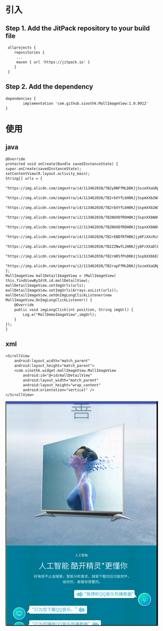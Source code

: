 # 引入
 ## Step 1. Add the JitPack repository to your build file
 
	 allprojects {
	    repositories {
	     ...
	     maven { url 'https://jitpack.io' }
	    }
	 }

## Step 2. Add the dependency

 	dependencies {
	        implementation 'com.github.sinothk:MallImageView:1.0.0912'
	}

# 使用
## java

    @Override
    protected void onCreate(Bundle savedInstanceState) {
    super.onCreate(savedInstanceState);
    setContentView(R.layout.activity_main);
    String[] urls = {
            "https://img.alicdn.com/imgextra/i4/113462038/TB2y0NFfMLD8KJjSszeXXaGRpXa_!!113462038.jpg",
            "https://img.alicdn.com/imgextra/i4/113462038/TB2rbXYfL6H8KJjSspmXXb2WXXa_!!113462038.jpg",
            "https://img.alicdn.com/imgextra/i4/113462038/TB2rbXYfL6H8KJjSspmXXb2WXXa_!!113462038.jpg",
            "https://img.alicdn.com/imgextra/i2/113462038/TB2NUXDfRDH8KJjSspnXXbNAVXa_!!113462038.jpg",
            "https://img.alicdn.com/imgextra/i2/113462038/TB2NUXDfRDH8KJjSspnXXbNAVXa_!!113462038.jpg",
            "https://img.alicdn.com/imgextra/i4/113462038/TB2rENDfRTH8KJjy0FiXXcRsXXa_!!113462038.jpg",
            "https://img.alicdn.com/imgextra/i2/113462038/TB2ZZNwfL2H8KJjy0FcXXaDlFXa_!!113462038.jpg",
            "https://img.alicdn.com/imgextra/i1/113462038/TB2rmRSfPnD8KJjSspbXXbbEXXa_!!113462038.jpg",
            "https://img.alicdn.com/imgextra/i2/113462038/TB2rupFfMLD8KJjSszeXXaGRpXa_!!113462038.jpg"
    };
    MallImageView mallDetailImageView = (MallImageView) this.findViewById(R.id.mallDetailView);
    mallDetailImageView.setImgUrls(urls);
    mallDetailImageView.setImgUrls(Arrays.asList(urls));
    mallDetailImageView.setOnImgLongClickListener(new MallImageView.OnImgLongClickListener() {
        @Override
        public void imgLongClick(int position, String imgUrl) {
            Log.e("MallDemoImageView",imgUrl);
        }
    });
    }

## xml
 
    <ScrollView
        android:layout_width="match_parent"
        android:layout_height="match_parent">
        <com.sinothk.widget.mallImageView.MallImageView
            android:id="@+id/mallDetailView"
            android:layout_width="match_parent"
            android:layout_height="wrap_content"
            android:orientation="vertical" />
    </ScrollView>


![](https://github.com/sinothk/MallImageView/blob/master/art/MallImageView.png)
